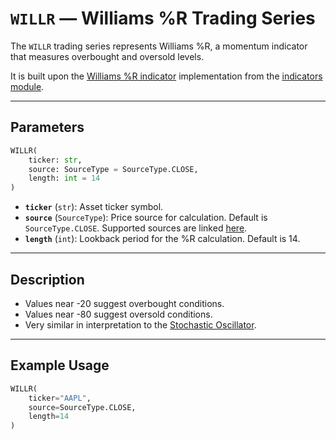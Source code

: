 
# `WILLR` — Williams %R Trading Series

The `WILLR` trading series represents Williams %R, a momentum indicator that measures overbought and oversold levels.

It is built upon the [Williams %R indicator](../../../../trading_strategy_tester/indicators/momentum/willr.py) implementation from the [indicators module](../indicators.md).

---

## Parameters

```python
WILLR(
    ticker: str,
    source: SourceType = SourceType.CLOSE,
    length: int = 14
)
```

- **`ticker`** (`str`): Asset ticker symbol.
- **`source`** (`SourceType`): Price source for calculation. Default is `SourceType.CLOSE`. Supported sources are linked [here](../enums/source.md).
- **`length`** (`int`): Lookback period for the %R calculation. Default is 14.

---

## Description

- Values near -20 suggest overbought conditions.
- Values near -80 suggest oversold conditions.
- Very similar in interpretation to the [Stochastic Oscillator](percent_k.md).

---

## Example Usage

```python
WILLR(
    ticker="AAPL",
    source=SourceType.CLOSE,
    length=14
)
```
